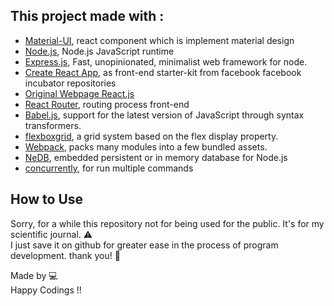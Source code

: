 
## This project made with :


* [Material-UI](http://www.material-ui.com/), react component which is implement material design
* [Node.js](https://github.com/nodejs/node), Node.js JavaScript runtime
* [Express.js](https://github.com/expressjs/express), Fast, unopinionated, minimalist web framework for node.
* [Create React App](https://github.com/facebookincubator/create-react-app), as front-end starter-kit from facebook facebook incubator repositories
* [Original Webpage React.js](https://facebook.github.io/react/)
* [React Router](https://github.com/ReactTraining/react-router),  routing process front-end
* [Babel.js](https://babeljs.io/), support for the latest version of JavaScript through syntax transformers. 
* [flexboxgrid](http://flexboxgrid.com/), a grid system based on the flex display property.
* [Webpack](https://github.com/webpack/webpack),  packs many modules into a few bundled assets.
* [NeDB](https://github.com/louischatriot/nedb), embedded persistent or in memory database for Node.js
* [concurrently](https://github.com/kimmobrunfeldt/concurrently), for run multiple commands


## How to Use
Sorry, for a while this repository not for being used for the public. It's for my scientific journal. :warning:  <br>
I just save it on github for greater ease in the process of program development. thank you! :gift:

Made by :computer:
 <br>
Happy Codings !!

<!--## Table of Contents-->

